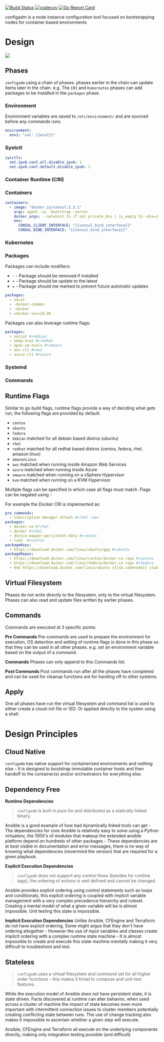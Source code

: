 [![Build Status](https://travis-ci.org/moshloop/configadm.svg?branch=master)](https://travis-ci.org/moshloop/configadm)
[![codecov](https://codecov.io/gh/moshloop/configadm/branch/master/graph/badge.svg)](https://codecov.io/gh/moshloop/configadm)
[![Go Report Card](https://goreportcard.com/badge/github.com/moshloop/configadm)](https://goreportcard.com/report/github.com/moshloop/configadm)

configadm is a node instance configuration tool focused on bootstrapping nodes for container based environments


# Design
![](./docs/configadm.png)

## Phases

`configadm` using a chain of phases. phases earlier in the chain can update items later in the chain. e.g. The `CRI` and `Kubernetes` phases can add packages to be installed in the `packages` phase.

### Environment
Environment variables are saved to `/etc/environment/` and are sourced before any commands runs.
```yaml
environment:
  env1: "val: {{env1}}"
```
### Systctl
```yaml
sysctls:
  net.ipv6.conf.all.disable_ipv6: 1
  net.ipv6.conf.default.disable_ipv6: 1
```
### Container Runtime (CRI)
### Containers
```yaml
containers:
  - image: "docker.io/consul:1.3.1"
    args: agent -ui -bootstrap -server
    docker_args: --net=host {% if not private_dns | is_empty %}--dns={{private_dns}}{% endif %}
    env:
      CONSUL_CLIENT_INTERFACE: "{{consul_bind_interface}}"
      CONSUL_BIND_INTERFACE: "{{consul_bind_interface}}"
```
### Kubernetes
### Packages

Packages can include modifiers:
* `-` - Package should be removed if installed
* `+` - Package should be update to the latest
* `=` - Package should me marked to prevent future automatic updates

```yaml
packages:
  - socat
  - -docker-common
  - -docker
  - =docker-ce==18.06
```

Packages can also leverage runtime flags:

```yaml
packages:
  - netcat #+debian
  - nmap-ncat #+redhat
  - open-vm-tools #+vmware
  - aws-cli #+aws
  - azure-cli #+azure
```

### Systemd
### Commands

## Runtime Flags

Similar to go build flags, runtime flags provide a way of deciding what gets run, the following flags are provided by default:

* `centos`
* `ubuntu`
* `fedora`
* `debian` matched for all debian based distros (ubuntu)
* `rhel`
* `redhat` matched for all redhat based distros (centos, fedora, rhel, amazon linux)
* `amazonLinux`
* `aws` matched when running inside Amazon Web Services
* `azure` matched when running inside Azure
* `vmware` matched when running on a vSphere Hypervisor
* `kvm` matched when running on a KVM Hypervisor

Multiple  flags can be specified in which case all flags must match. Flags can be negated using `!`

For example the Docker CRI is implemented as:

```yaml
pre_commands:
  - subscription manager attach #+rhel !aws
packages:
  - docker-ce #!rhel
  - docker #+rhel
  - device-mapper-persistent-data #+centos
  - lvm2  #+centos
packageKeys:
  - https://download.docker.com/linux/ubuntu/gpg #+ubuntu
packageRepos:
  - https://download.docker.com/linux/centos/docker-ce.repo #+centos
  - https://download.docker.com/linux/fedora/docker-ce.repo #+fedora
  - deb https://download.docker.com/linux/ubuntu {{lsb.codename}} stable #+ubuntu
```


## Virtual Filesystem

Phases do not write directly to the filesystem, only to the virtual filesystem. Phases can also read and update files written by earlier phases.

## Commands

Commands are executed at 3 specific points:

**Pre Commands**
Pre-commands are used to prepare the environment for execution, OS detection and setting of runtime flags is done in this phase so that they can be used in all other phases. e.g. set an environment variable based on the output of a command.

**Commands**
Phases can only append to this Commands list.

**Post Commands**
Post commands run after all the phases have completed and can be used for cleanup functions are for handing off to other systems.

## Apply

One all phases have run the virtual filesystem and command list is used to either create a cloud-init file or ISO. Or applied directly to the system using a shell.

# Design Principles

## Cloud Native

`configadm` has native support for containerized environments and *nothing* else - It is designed to bootstrap immutable container hosts and then handoff to the container(s) and/or orchestrators for everything else.

## Dependency Free

**Runtime Dependencies**
> `configadm` is built in pure Go and distributed as a statically linked binary.

Ansible is a good example of how bad dynamically linked tools can get - The dependencies for core Ansible is relatively easy to solve using a Python virtualenv, the 1000's of modules that makeup the extended ansible platform depend on hundreds of other packages - These dependencies are at best visible in documentation and error messages, there is no way of knowing what dependencies (nevermind the version) that are required for a given playbook.

**Explicit Execution Dependencies**
> `configadm` does not support any control flows (besides for runtime tags), the ordering of actions is well defined and cannot be changed.

Ansible provides explicit ordering using control statements such as loops and conditionals,  this explicit ordering is coupled with implicit variable management with a very complex precedence hierarchy and ruleset. Creating a mental model of what a given variable will be is almost impossible. Unit testing this state is impossible.

**Implicit Execution Dependencies**
Unlike Ansible, CFEngine and Terraform do not have explicit ordering, Some might argue that they don't have ordering altogether - However the use of input variables and classes create implicit ordering with a complex runtime state machine - It is almost impossible to create and execute this state machine mentally making it very difficult to troubleshoot and test.

## Stateless
> `configadm` uses a virtual filesystem and command set for all higher order functions - this makes it trivial to compose and unit-test features.

While the execution model of Ansible does not have persistent state, it is state driven. Facts discovered at runtime can alter behavior, when used across a cluster of machine the impact of state becomes even more important with intermittent connection issues to cluster members potentially creating conflicting state between runs.
The use of change tracking also makes it impossible to ascertain whether a given step will execute.

Ansible, CFEngine and Terraform all execute on the underlying components directly, making only integration testing possible (and difficult)



